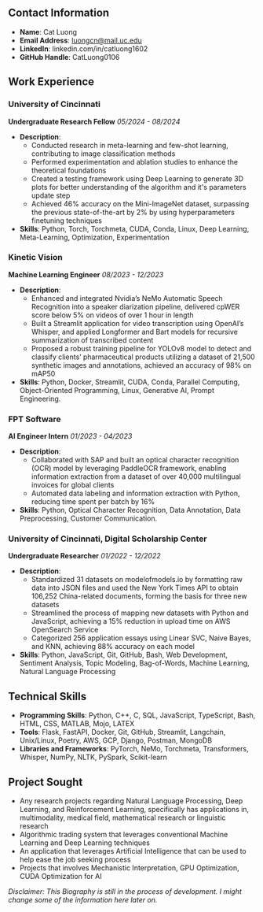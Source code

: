 ## Contact Information
- **Name**: Cat Luong
- **Email Address**: luongcn@mail.uc.edu
- **LinkedIn**: linkedin.com/in/catluong1602
- **GitHub Handle**: CatLuong0106

## Work Experience

### University of Cincinnati
**Undergraduate Research Fellow**
*05/2024 - 08/2024*
- **Description**: 
	- Conducted research in meta-learning and few-shot learning, contributing to image classification methods
	- Performed experimentation and ablation studies to enhance the theoretical foundations
	- Created a testing framework using Deep Learning to generate 3D plots for better understanding of the algorithm and it's parameters update step
	- Achieved 46% accuracy on the Mini-ImageNet dataset, surpassing the previous state-of-the-art by 2% by using hyperparameters finetuning techniques
- **Skills**: Python, Torch, Torchmeta, CUDA, Conda, Linux, Deep Learning, Meta-Learning, Optimization, Experimentation
### Kinetic Vision
**Machine Learning Engineer**
*08/2023 - 12/2023*
- **Description**: 
	- Enhanced and integrated Nvidia’s NeMo Automatic Speech Recognition into a speaker diarization pipeline, delivered cpWER score below 5% on videos of over 1 hour in length
	- Built a Streamlit application for video transcription using OpenAI’s Whisper, and applied Longformer and Bart models for recursive summarization of transcribed content
	- Proposed a robust training pipeline for YOLOv8 model to detect and classify clients’ pharmaceutical products utilizing a dataset of 21,500 synthetic images and annotations, achieved an accuracy of 98% on mAP50
- **Skills**: Python, Docker, Streamlit, CUDA, Conda, Parallel Computing, Object-Oriented Programming, Linux, Generative AI, Prompt Engineering. 

### FPT Software
**AI Engineer Intern**
*01/2023 - 04/2023*
- **Description**: 
	- Collaborated with SAP and built an optical character recognition (OCR) model by leveraging PaddleOCR framework, enabling information extraction from a dataset of over 40,000 multilingual invoices for global clients
	- Automated data labeling and information extraction with Python, reducing time spent per batch by 16%
- **Skills**: Python, Optical Character Recognition, Data Annotation, Data Preprocessing, Customer Communication. 

### University of Cincinnati, Digital Scholarship Center
**Undergraduate Researcher**
*01/2022 - 12/2022*
- **Description**: 
	- Standardized 31 datasets on modelofmodels.io by formatting raw data into JSON files and used the New York Times API to obtain 106,252 China-related documents, forming the basis for three new datasets
	- Streamlined the process of mapping new datasets with Python and JavaScript, achieving a 15% reduction in upload time on AWS OpenSearch Service
	- Categorized 256 application essays using Linear SVC, Naive Bayes, and KNN, achieving 88% accuracy on each model
- **Skills**: Python, JavaScript, Git, GitHub, Bash, Web Development, Sentiment Analysis, Topic Modeling, Bag-of-Words, Machine Learning, Natural Language Processing

## Technical Skills
- **Programming Skills**:  Python, C++, C, SQL, JavaScript, TypeScript, Bash, HTML, CSS, MATLAB, Mojo, LATEX
- **Tools**: Flask, FastAPI, Docker, Git, GitHub, Streamlit, Langchain, Unix/Linux, Poetry, AWS, GCP, Django, Postman, MongoDB
- **Libraries and Frameworks**: PyTorch, NeMo, Torchmeta, Transformers, Whisper, NumPy, NLTK, PySpark, Scikit-learn

## Project Sought
- Any research projects regarding Natural Language Processing, Deep Learning, and Reinforcement Learning, specifically has applications in, multimodality, medical field, mathematical research or linguistic research 
- Algorithmic trading system that leverages conventional Machine Learning and Deep Learning techniques
- An application that leverages Artificial Intelligence that can be used to help ease the job seeking process
- Projects that involves Mechanistic Interpretation, GPU Optimization, CUDA Optimization for AI


*Disclaimer: This Biography is still in the process of development. I might change some of the information here later on.*